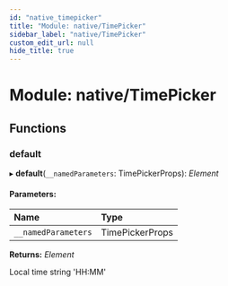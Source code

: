 ```yaml
---
id: "native_timepicker"
title: "Module: native/TimePicker"
sidebar_label: "native/TimePicker"
custom_edit_url: null
hide_title: true
---
```


# Module: native/TimePicker

## Functions

### default

▸ **default**(`__namedParameters`: TimePickerProps): *Element*

#### Parameters:

Name | Type |
:------ | :------ |
`__namedParameters` | TimePickerProps |

**Returns:** *Element*

Local time string 'HH:MM'
